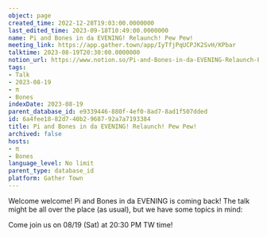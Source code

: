 ```yaml
---
object: page
created_time: 2022-12-28T19:03:00.0000000
last_edited_time: 2023-09-18T10:49:00.0000000
name: Pi and Bones in da EVENING! Relaunch! Pew Pew!
meeting_link: https://app.gather.town/app/IyTfjPqUCPJK2SvH/KPbar
talktime: 2023-08-19T20:30:00.0000000
notion_url: https://www.notion.so/Pi-and-Bones-in-da-EVENING-Relaunch-Pew-Pew-6a4fee1882d740b2968792a7a7193384
tags:
- Talk
- 2023-08-19
- π
- Bones
indexDate: 2023-08-19
parent_database_id: e9339446-880f-4ef0-8ad7-8ad1f507dded
id: 6a4fee18-82d7-40b2-9687-92a7a7193384
title: Pi and Bones in da EVENING! Relaunch! Pew Pew!
archived: false
hosts:
- π
- Bones
language_level: No limit
parent_type: database_id
platform: Gather Town
---
```


Welcome welcome! Pi and Bones in da EVENING is coming back! 
The talk might be all over the place (as usual), but we have some topics in mind:


   
   
   

Come join us on 08/19 (Sat) at 20:30 PM TW time!























